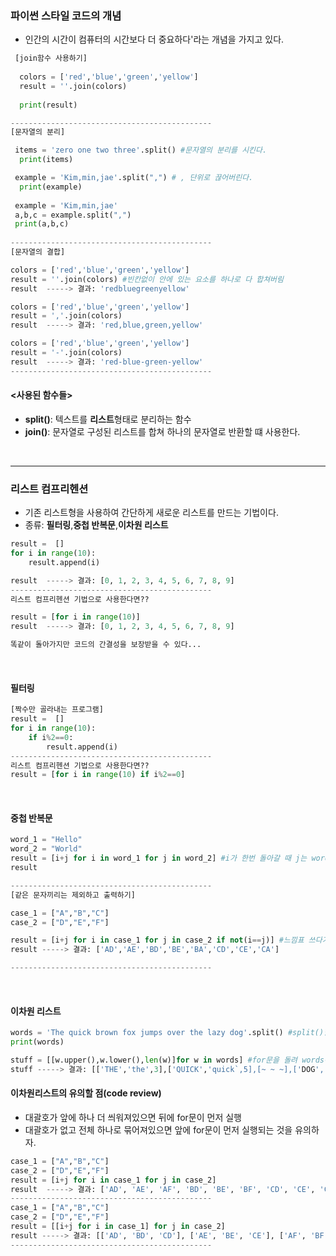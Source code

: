 ### 파이썬 스타일 코드의 개념
- 인간의 시간이 컴퓨터의 시간보다 더 중요하다'라는 개념을 가지고 있다.
```python
 [join함수 사용하기]
 
  colors = ['red','blue','green','yellow']
  result = ''.join(colors)
    
  print(result)

---------------------------------------------
[문자열의 분리]

 items = 'zero one two three'.split() #문자열의 분리를 시킨다.
  print(items)

 example = 'Kim,min,jae'.split(",") # , 단위로 끊어버린다.
  print(example)
  
 example = 'Kim,min,jae'
 a,b,c = example.split(",")
 print(a,b,c)
  
---------------------------------------------
[문자열의 결합]

colors = ['red','blue','green','yellow']
result = ''.join(colors) #빈칸없이 안에 있는 요소를 하나로 다 합쳐버림
result  -----> 결과: 'redbluegreenyellow'

colors = ['red','blue','green','yellow']
result = ','.join(colors)
result  -----> 결과: 'red,blue,green,yellow'

colors = ['red','blue','green','yellow']
result = '-'.join(colors)
result  -----> 결과: 'red-blue-green-yellow'
---------------------------------------------
```

#### <사용된 함수들>  
- **split()**: 텍스트를 **리스트**형태로 분리하는 함수  
- **join()**: 문자열로 구성된 리스트를 합쳐 하나의 문자열로 반환할 떄 사용한다.
<br>
<hr>

### 리스트 컴프리헨션
- 기존 리스트형을 사용하여 간단하게 새로운 리스트를 만드는 기법이다.  
- 종류:  **필터링**,**중첩 반복문**,**이차원 리스트**
```python
result =  []
for i in range(10):
    result.append(i)    

result  -----> 결과: [0, 1, 2, 3, 4, 5, 6, 7, 8, 9]
---------------------------------------------
리스트 컴프리헨션 기법으로 사용한다면??

result = [for i in range(10)]
result  -----> 결과: [0, 1, 2, 3, 4, 5, 6, 7, 8, 9]

똑같이 돌아가지만 코드의 간결성을 보장받을 수 있다...
```
<br>

#### 필터링
```python
[짝수만 골라내는 프로그램]
result =  []
for i in range(10):
    if i%2==0:
        result.append(i)
---------------------------------------------
리스트 컴프리헨션 기법으로 사용한다면??   
result = [for i in range(10) if i%2==0]
```
<br>

#### 중첩 반복문
```python
word_1 = "Hello"
word_2 = "World"
result = [i+j for i in word_1 for j in word_2] #i가 한번 돌아갈 때 j는 word_2 수만큼 돈다.
result

---------------------------------------------
[같은 문자끼리는 제외하고 출력하기]

case_1 = ["A","B","C"]
case_2 = ["D","E","F"]

result = [i+j for i in case_1 for j in case_2 if not(i==j)] #느낌표 쓰다가
result -----> 결과: ['AD','AE','BD','BE','BA','CD','CE','CA']

---------------------------------------------
```
<br>

#### 이차원 리스트
```python
words = 'The quick brown fox jumps over the lazy dog'.split() #split()함수를 이용해 문자열 구분을 해줌
print(words)

stuff = [[w.upper(),w.lower(),len(w)]for w in words] #for문을 돌려 words에서 나온 문자열들은 리스트 3개 형식으로 맞게 들어가게 된다.
stuff -----> 결과: [['THE','the',3],['QUICK','quick`,5],[~ ~ ~],['DOG','dog',3]]
```
#### 이차원리스트의 유의할 점(code review)
- 대괄호가 앞에 하나 더 씌워져있으면 뒤에 for문이 먼저 실행  
- 대괄호가 없고 전체 하나로 묶어져있으면 앞에 for문이 먼저 실행되는 것을 유의하자.    
```python
case_1 = ["A","B","C"]
case_2 = ["D","E","F"]
result = [i+j for i in case_1 for j in case_2]
result  -----> 결과: ['AD', 'AE', 'AF', 'BD', 'BE', 'BF', 'CD', 'CE', 'CF']
---------------------------------------------
case_1 = ["A","B","C"]
case_2 = ["D","E","F"]
result = [[i+j for i in case_1] for j in case_2]
result -----> 결과: [['AD', 'BD', 'CD'], ['AE', 'BE', 'CE'], ['AF', 'BF', 'CF']]
---------------------------------------------
```







